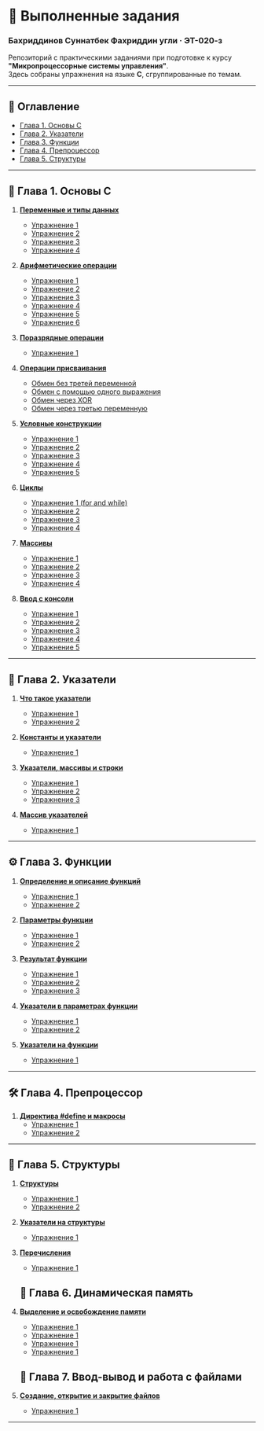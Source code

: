 # 📘 Выполненные задания
### Бахриддинов Суннатбек Фахриддин угли  · ЭТ-020-з  

Репозиторий с практическими заданиями при подготовке к курсу **"Микропроцессорные системы управления"**.  
Здесь собраны упражнения на языке **C**, сгруппированные по темам.

---

## 📑 Оглавление

- [Глава 1. Основы C](#глава-1-основы-c)
- [Глава 2. Указатели](#глава-2-указатели)
- [Глава 3. Функции](#глава-3-функции)
- [Глава 4. Препроцессор](#глава-4-препроцессор)
- [Глава 5. Структуры](#глава-5-структуры)

---

## 📍 Глава 1. Основы C
1. **[Переменные и типы данных](/Chapter%201/1/)**
   - [Упражнение 1](Chapter%201/1/ex1.c)  
   - [Упражнение 2](/Chapter%202/1/ex2.c)  
   - [Упражнение 3](/Chapter%201/1/ex3.c)
   - [Упражнение 4](/Chapter%201/1/ex4.c)  

2. **[Арифметические операции](/Chapter%201/2/)**
   - [Упражнение 1](/Chapter%201/2/ex1.c)  
   - [Упражнение 2](/Chapter%201/2/ex2.c)
   - [Упражнение 3](/Chapter%201/2/ex3.c)
   - [Упражнение 4](/Chapter%201/2/ex4.c)  
   - [Упражнение 5](/Chapter%201/2/ex5.c) 
   - [Упражнение 6](/Chapter%201/2/ex6.c) 

3. **[Поразрядные операции](/Chapter%201/3/)**
   - [Упражнение 1](/Chapter%201/3/ex1.c)  

4. **[Операции присваивания](/Chapter%201/4/)**
   - [Обмен без третей переменной](/Chapter%201/4/ex1.c)  
   - [Обмен с помощью одного выражения](/Chapter%201/4/ex2.c)  
   - [Обмен через XOR](/Chapter%201/4/ex3.c)  
   - [Обмен через третью переменную](/Chapter%201/4/ex4.c)  

5. **[Условные конструкции](/Chapter%201/5/)**
   - [Упражнение 1](/Chapter%201/5/ex1.c)  
   - [Упражнение 2](/Chapter%201/5/ex2.c)  
   - [Упражнение 3](/Chapter%201/5/ex3.c)  
   - [Упражнение 4](/Chapter%201/5/ex4.c)  
   - [Упражнение 5](/Chapter%201/5/ex5.c)  

6. **[Циклы](/Chapter%201/6/)**
   - [Упражнение 1 (for and while)](/Chapter%201/6/ex1.c)  
   - [Упражнение 2](/Chapter%201/6/ex2.c)  
   - [Упражнение 3](/Chapter%201/6/ex3.c)  
   - [Упражнение 4](/Chapter%201/6/ex4.c)  

7. **[Массивы](/Chapter%207/)**
   - [Упражнение 1](/Chapter%201/7/ex1.c)  
   - [Упражнение 2](/Chapter%201/7/ex2.c)  
   - [Упражнение 3](/Chapter%201/7/ex3.c)  
   - [Упражнение 4](/Chapter%201/7/ex4.c)  

8. **[Ввод с консоли](/Chapter%201/8/)**
   - [Упражнение 1](/Chapter%201/8/ex1.c)  
   - [Упражнение 2](/Chapter%201/8/ex2.c)  
   - [Упражнение 3](/Chapter%201/8/ex3.c)  
   - [Упражнение 4](/Chapter%201/8/ex4.c)  
   - [Упражнение 5](/Chapter%201/8/ex5.c)  

---

## 🔗 Глава 2. Указатели
1. **[Что такое указатели](/Chapter%202/)**
   - [Упражнение 1](/Chapter%202/1/ex1.c)  
   - [Упражнение 2](/Chapter%202/1/ex2.c)  

2. **[Константы и указатели](/Chapter%202/2/)**
   - [Упражнение 1](/Chapter%202/2/ex1.c)  

3. **[Указатели, массивы и строки](/Chapter%202/3/)**
   - [Упражнение 1](/Chapter%202/3/ex1.c)  
   - [Упражнение 2](/Chapter%202/3/ex2.c)  
   - [Упражнение 3](/Chapter%202/3/ex3.c)  

4. **[Массив указателей](/Chapter%202/2/)**
   - [Упражнение 1](/Chapter%202/4/ex1.c)  

---

## ⚙️ Глава 3. Функции
1. **[Определение и описание функций](/Chapter%203/)**
   - [Упражнение 1](/Chapter%203/1/ex1.c)  
   - [Упражнение 2](/Chapter%203/1/ex2.c)  

2. **[Параметры функции](/Chapter%203/)**
   - [Упражнение 1](/Chapter%203/2/ex1.c)  
   - [Упражнение 2](/Chapter%203/2/ex2.c)  

3. **[Результат функции](/Chapter%203/3/)**
   - [Упражнение 1](/Chapter%203/3/ex1.c)  
   - [Упражнение 2](/Chapter%203/3/ex2.c)  
   - [Упражнение 3](/Chapter%203/3/ex3.c)  

4. **[Указатели в параметрах функции](/Chapter%203/4/)**
   - [Упражнение 1](/Chapter%203/4/ex1.c)  
   - [Упражнение 2](/Chapter%203/4/ex2.c)  

5. **[Указатели на функции](/Chapter%203/5/)**
   - [Упражнение 1](/Chapter%203/5/ex1.c)  

---

## 🛠 Глава 4. Препроцессор
1. **[Директива #define и макросы](/Chapter%204/1/)**
   - [Упражнение 1](/Chapter%204/1/ex1.c)  
   - [Упражнение 2](/Chapter%204/1/ex2.c)  

---

## 🧩 Глава 5. Структуры
1. **[Структуры](/Chapter%205/1/)**
   - [Упражнение 1](/Chapter%205/1/ex1.c)  
   - [Упражнение 2](/Chapter%205/1/ex2.c)  

2. **[Указатели на структуры](/Chapter%205/2/)**
   - [Упражнение 1](/Chapter%205/2/ex1.c)  

3. **[Перечисления](/Chapter%205/3/)**
   - [Упражнение 1](/Chapter%205/3/ex1.c)  

   ## 🧩 Глава 6. Динамическая память
1. **[Выделение и освобождение памяти](/Chapter%206/1/)**
   - [Упражнение 1](/Chapter%206/1/ex1.c)
   - [Упражнение 1](/Chapter%206/1/ex2.c) 
   - [Упражнение 1](/Chapter%206/1/ex3.c) 
   - [Упражнение 1](/Chapter%206/1/ex4.c)   

   ## 🧩 Глава 7. Ввод-вывод и работа с файлами
2. **[Создание, открытие и закрытие файлов](/Chapter%207/1/)**
   - [Упражнение 1](/Chapter%207/1/ex1.c)  


---
